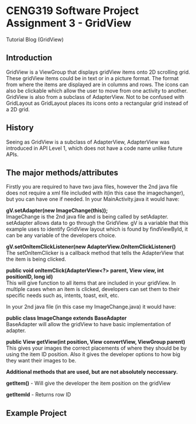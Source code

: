 # CENG319 Software Project Assignment 3 - GridView
Tutorial Blog (GridView)

## Introduction
GridView is a ViewGroup that displays gridView items onto 2D scrolling grid. These gridView items could be in text or in a picture format. The format from where the items are displayed are in columns and rows. The icons can also be clickable which allow the user to move from one activity to another. GridView is also from a subclass of AdapterView. Not to be confused with GridLayout as GridLayout places its icons onto a rectangular grid instead of a 2D grid.

## History
Seeing as GridView is a subclass of AdapterView, AdapterView was introduced in API Level 1, which does not have a code name unlike future APIs.

## The major methods/attributes
Firstly you are required to have two java files, however the 2nd java file does not require a xml file included with it(in this case the imagechanger), but you can have one if needed. In your MainActivity.java it would have:<br> 

<b>gV.setAdapter(new ImageChange(this));</b><br>
ImageChange is the 2nd java file and is being called by setAdapter. setAdapter allows data to go through the GridView. gV is a variable that this example uses to identify GridView layout which is found by findViewById, it can be any variable of the developers choice. <br>

<b>gV.setOnItemClickListener(new AdapterView.OnItemClickListener()</b><br>
The setOnItemClicker is a callback method that tells the AdapterView that the item is being clicked. <br>

<b>public void onItemClick(AdapterView<?> parent, View view, int positionID, long id)</b><br>
This will give function to all items that are included in your gridView. In multiple cases when an item is clicked, developers can set them to their specific needs such as, intents, toast, exit, etc.<br>

In your 2nd java file (in this case my ImageChange.java) it would have:<br>

<b>public class ImageChange extends BaseAdapter</b><br>
BaseAdapter will allow the gridView to have basic implementation of adapter.<br>

<b>public View getView(int position, View convertView, ViewGroup parent)</b><br>
This gives your images the correct placements of where they should be by using the item ID position. Also it gives the developer options to how big they want their images to be.<br>

<b>Additional methods that are used, but are not absolutely neccessary.</b><br>

<b>getItem()</b> - Will give the developer the item position on the gridView<br>

<b>getItemId</b> - Returns row ID<br>

## Example Project

